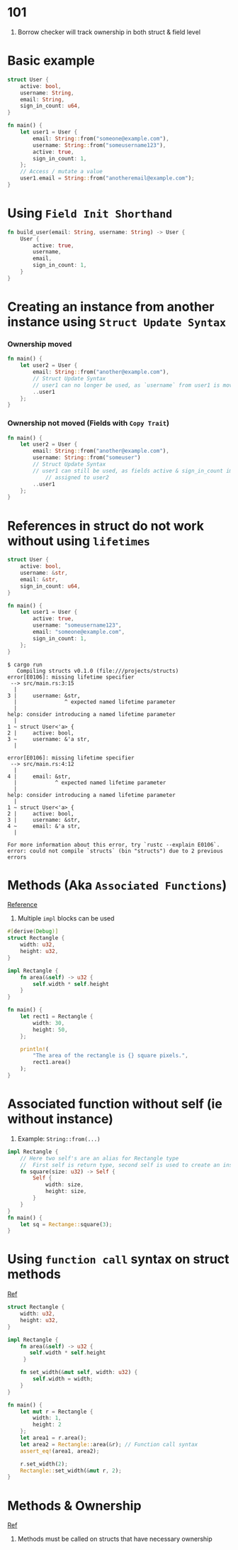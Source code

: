 # 101

1. Borrow checker will track ownership in both struct & field level

# Basic example

```rust
struct User {
    active: bool,
    username: String,
    email: String,
    sign_in_count: u64,
}

fn main() {
    let user1 = User {
        email: String::from("someone@example.com"),
        username: String::from("someusername123"),
        active: true,
        sign_in_count: 1,
    };
    // Access / mutate a value
    user1.email = String::from("anotheremail@example.com");
}
```

# Using `Field Init Shorthand`

```rust
fn build_user(email: String, username: String) -> User {
    User {
        active: true,
        username,
        email,
        sign_in_count: 1,
    }
}
```

# Creating an instance from another instance using `Struct Update Syntax`

### Ownership moved

```rust
fn main() {
    let user2 = User {
        email: String::from("another@example.com"),
        // Struct Update Syntax
        // user1 can no longer be used, as `username` from user1 is moved to user2
        ..user1 
    };
}
```

### Ownership not moved (Fields with `Copy Trait`)

```rust
fn main() {
    let user2 = User {
        email: String::from("another@example.com"),
        username: String::from("someuser")
        // Struct Update Syntax
        // user1 can still be used, as fields active & sign_in_count implements copy trait when
            // assigned to user2
        ..user1 
    };
}
```

# References in struct do not work without using `lifetimes`

```rust
struct User {
    active: bool,
    username: &str,
    email: &str,
    sign_in_count: u64,
}

fn main() {
    let user1 = User {
        active: true,
        username: "someusername123",
        email: "someone@example.com",
        sign_in_count: 1,
    };
}
```

```shell
$ cargo run
   Compiling structs v0.1.0 (file:///projects/structs)
error[E0106]: missing lifetime specifier
 --> src/main.rs:3:15
  |
3 |     username: &str,
  |               ^ expected named lifetime parameter
  |
help: consider introducing a named lifetime parameter
  |
1 ~ struct User<'a> {
2 |     active: bool,
3 ~     username: &'a str,
  |

error[E0106]: missing lifetime specifier
 --> src/main.rs:4:12
  |
4 |     email: &str,
  |            ^ expected named lifetime parameter
  |
help: consider introducing a named lifetime parameter
  |
1 ~ struct User<'a> {
2 |     active: bool,
3 |     username: &str,
4 ~     email: &'a str,
  |

For more information about this error, try `rustc --explain E0106`.
error: could not compile `structs` (bin "structs") due to 2 previous errors

```

# Methods (Aka `Associated Functions`)

[Reference](https://rust-book.cs.brown.edu/ch05-03-method-syntax.html)

1. Multiple `impl` blocks can be used

```rust
#[derive(Debug)]
struct Rectangle {
    width: u32,
    height: u32,
}

impl Rectangle {
    fn area(&self) -> u32 {
        self.width * self.height
    }
}

fn main() {
    let rect1 = Rectangle {
        width: 30,
        height: 50,
    };

    println!(
        "The area of the rectangle is {} square pixels.",
        rect1.area()
    );
}
```

# Associated function without self (ie without instance)

1. Example: `String::from(...)`

```rust
impl Rectangle {
    // Here two self's are an alias for Rectangle type
    //  First self is return type, second self is used to create an instance
    fn square(size: u32) -> Self { 
        Self {
            width: size,
            height: size,
        }
    }
}
fn main() {
    let sq = Rectange::square(3);
}
```

# Using `function call` syntax on struct methods

[Ref](https://rust-book.cs.brown.edu/ch05-03-method-syntax.html#method-calls-are-syntactic-sugar-for-function-calls)

```rust
struct Rectangle {
    width: u32,
    height: u32,
}

impl Rectangle {
    fn area(&self) -> u32 {
       self.width * self.height
     }

    fn set_width(&mut self, width: u32) {
        self.width = width;
    }
}

fn main() {
    let mut r = Rectangle { 
        width: 1,
        height: 2
    };
    let area1 = r.area();
    let area2 = Rectangle::area(&r); // Function call syntax
    assert_eq!(area1, area2);

    r.set_width(2);
    Rectangle::set_width(&mut r, 2);
}
```

# Methods & Ownership

[Ref](https://rust-book.cs.brown.edu/ch05-03-method-syntax.html#methods-and-ownership)

1. Methods must be called on structs that have necessary ownership

